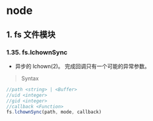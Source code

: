 # node

## 1. fs 文件模块

### 1.35. fs.lchownSync

- 异步的 lchown(2)。 完成回调只有一个可能的异常参数。
  

> Syntax

```js
//path <string> | <Buffer>
//uid <integer>
//gid <integer>
//callback <Function>
fs.lchownSync(path, mode, callback)
```
